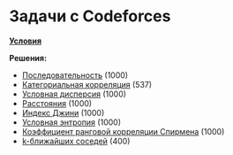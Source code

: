 <h1>Задачи с Codeforces</h1>
<p><a href=""><b>Условия</b></a></p>
<p>
  <b>Решения:</b>
  <ul>
    <li><a href="DA/Cf/A.py">Последовательность</a> (1000)</li>
    <li><a href="DA/Cf/C.py">Категориальная корреляция</a> (537)</li>
    <li><a href="DA/Cf/D.py">Условная дисперсия</a> (1000)</li>
    <li><a href="DA/Cf/E.py">Расстояния</a> (1000)</li>
    <li><a href="DA/Cf/G.py">Индекс Джини</a> (1000)</li>
    <li><a href="DA/Cf/H.py">Условная энтропия</a> (1000)</li>
    <li><a href="DA/Cf/J.py">Коэффициент ранговой корреляции Спирмена</a> (1000)</li>
    <li><a href="DA/Cf/K.py">k-ближайших соседей</a> (400)</li>
  </ul>
</p>
